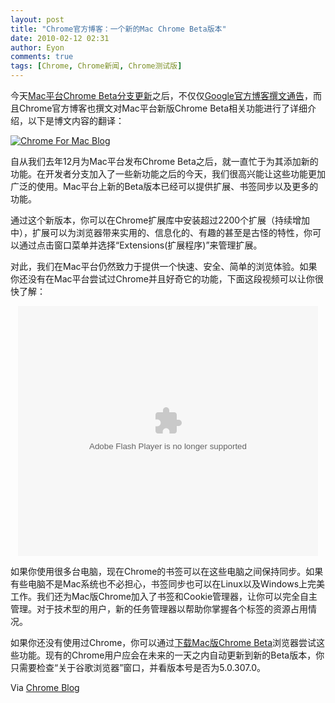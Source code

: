 ```yaml
---
layout: post
title: "Chrome官方博客：一个新的Mac Chrome Beta版本"
date: 2010-02-12 02:31
author: Eyon
comments: true
tags: [Chrome, Chrome新闻, Chrome测试版]
---
```

今天[Mac平台Chrome Beta分支更新](http://www.chromi.org/archives/3137)之后，不仅仅[Google官方博客撰文通告](http://www.chromi.org/archives/3141)，而且Chrome官方博客也撰文对Mac平台新版Chrome Beta相关功能进行了详细介绍，以下是博文内容的翻译：

<a href="http://img.chromi.org/2010/02/Chrome-For-Mac-Blog.png">![](http://img.chromi.org/2010/02/Chrome-For-Mac-Blog-550x331.png "Chrome For Mac Blog")</a>

自从我们去年12月为Mac平台发布Chrome Beta之后，就一直忙于为其添加新的功能。在开发者分支加入了一些新功能之后的今天，我们很高兴能让这些功能更加广泛的使用。Mac平台上新的Beta版本已经可以提供扩展、书签同步以及更多的功能。

通过这个新版本，你可以在Chrome扩展库中安装超过2200个扩展（持续增加中），扩展可以为浏览器带来实用的、信息化的、有趣的甚至是古怪的特性，你可以通过点击窗口菜单并选择“Extensions(扩展程序)”来管理扩展。

对此，我们在Mac平台仍然致力于提供一个快速、安全、简单的浏览体验。如果你还没有在Mac平台尝试过Chrome并且好奇它的功能，下面这段视频可以让你很快了解：<!--more-->

<p style="text-align: center;"><embed src="http://player.youku.com/player.php/sid/XMTUxNzg1MzA0/v.swf" quality="high" width="480" height="400" align="middle" allowScriptAccess="sameDomain" type="application/x-shockwave-flash"></embed>


如果你使用很多台电脑，现在Chrome的书签可以在这些电脑之间保持同步。如果有些电脑不是Mac系统也不必担心，书签同步也可以在Linux以及Windows上完美工作。我们还为Mac版Chrome加入了书签和Cookie管理器，让你可以完全自主管理。对于技术型的用户，新的任务管理器以帮助你掌握各个标签的资源占用情况。

如果你还没有使用过Chrome，你可以通过[下载Mac版Chrome Beta](http://google.com/chrome?platform=mac)浏览器尝试这些功能。现有的Chrome用户应会在未来的一天之内自动更新到新的Beta版本，你只需要检查“关于谷歌浏览器”窗口，并看版本号是否为5.0.307.0。

Via [Chrome Blog](http://chrome.blogspot.com/2010/02/new-beta-of-google-chrome-for-mac-with.html)
